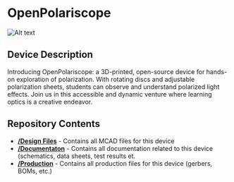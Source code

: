 
# OpenPolariscope

![Alt text](https://github.com/kornpop73/OpenPolarizer/blob/01/Documentation/Images/Locking%20Disc%20Image.jpg "Locking Disc Image")

## Device Description
Introducing OpenPolariscope: a 3D-printed, open-source device for hands-on exploration of polarization. 
With rotating discs and adjustable polarization sheets, students can observe and understand polarized light effects. 
Join us in this accessible and dynamic venture where learning optics is a creative endeavor.

## Repository Contents

* [**/Design Files**](https://github.com/kornpop73/Repository-Template/tree/master/Design%20Files) - Contains all MCAD files for this device
* [**/Documentaton**](https://github.com/kornpop73/Repository-Template/tree/master/Documentation) - Contains all documentation related to this device (schematics, data sheets, test results et.
* [**/Production**](https://github.com/kornpop73/Repository-Template/tree/master/Production) - Contains all production files for this device (gerbers, BOMs, etc.)
